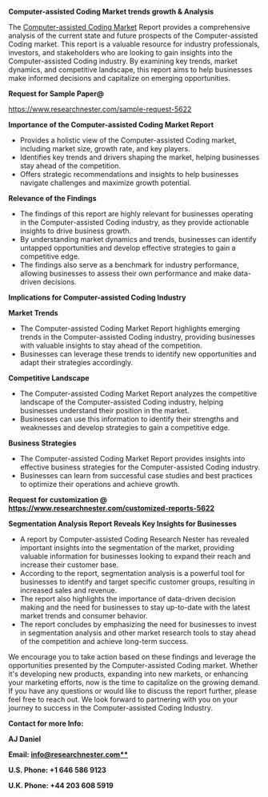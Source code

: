 ﻿<a name="_hlk167721000"></a>**Computer-assisted Coding Market trends growth & Analysis**

The [Computer-assisted Coding Market](https://www.researchnester.com/reports/computer-assisted-coding-market/5622) Report provides a comprehensive analysis of the current state and future prospects of the Computer-assisted Coding market. This report is a valuable resource for industry professionals, investors, and stakeholders who are looking to gain insights into the Computer-assisted Coding industry. By examining key trends, market dynamics, and competitive landscape, this report aims to help businesses make informed decisions and capitalize on emerging opportunities.

**Request for Sample Paper@**

<https://www.researchnester.com/sample-request-5622>

**Importance of the Computer-assisted Coding Market Report**

- Provides a holistic view of the Computer-assisted Coding market, including market size, growth rate, and key players.
- Identifies key trends and drivers shaping the market, helping businesses stay ahead of the competition.
- Offers strategic recommendations and insights to help businesses navigate challenges and maximize growth potential.

**Relevance of the Findings**	

- The findings of this report are highly relevant for businesses operating in the Computer-assisted Coding  industry, as they provide actionable insights to drive business growth.
- By understanding market dynamics and trends, businesses can identify untapped opportunities and develop effective strategies to gain a competitive edge.
- The findings also serve as a benchmark for industry performance, allowing businesses to assess their own performance and make data-driven decisions.

**Implications for Computer-assisted Coding  Industry**

**Market Trends**

- The Computer-assisted Coding  Market Report highlights emerging trends in the Computer-assisted Coding  industry, providing businesses with valuable insights to stay ahead of the competition.
- Businesses can leverage these trends to identify new opportunities and adapt their strategies accordingly.

**Competitive Landscape**

- The Computer-assisted Coding  Market Report analyzes the competitive landscape of the Computer-assisted Coding  industry, helping businesses understand their position in the market.
- Businesses can use this information to identify their strengths and weaknesses and develop strategies to gain a competitive edge.

**Business Strategies**

- The Computer-assisted Coding  Market Report provides insights into effective business strategies for the Computer-assisted Coding  industry.
- Businesses can learn from successful case studies and best practices to optimize their operations and achieve growth.

**Request for customization @ <https://www.researchnester.com/customized-reports-5622>**

**Segmentation Analysis Report Reveals Key Insights for Businesses**

- A report by Computer-assisted Coding  Research Nester has revealed important insights into the segmentation of the market, providing valuable information for businesses looking to expand their reach and increase their customer base.
- According to the report, segmentation analysis is a powerful tool for businesses to identify and target specific customer groups, resulting in increased sales and revenue.
- The report also highlights the importance of data-driven decision making and the need for businesses to stay up-to-date with the latest market trends and consumer behavior.
- The report concludes by emphasizing the need for businesses to invest in segmentation analysis and other market research tools to stay ahead of the competition and achieve long-term success.

We encourage you to take action based on these findings and leverage the opportunities presented by the Computer-assisted Coding  market. Whether it's developing new products, expanding into new markets, or enhancing your marketing efforts, now is the time to capitalize on the growing demand. If you have any questions or would like to discuss the report further, please feel free to reach out. We look forward to partnering with you on your journey to success in the Computer-assisted Coding  Industry.

**Contact for more Info:**

**AJ Daniel**

**Email: [info@researchnester.com**](mailto:info@researchnester.com "mailto:info@researchnester.com")**

**U.S. Phone: +1 646 586 9123**

**U.K. Phone: +44 203 608 5919**



